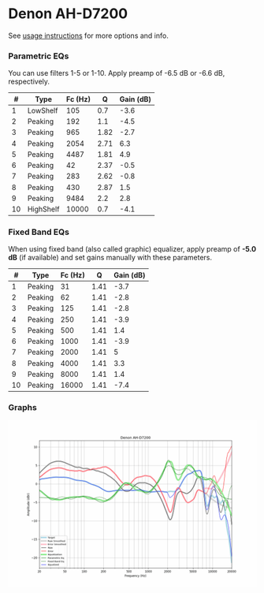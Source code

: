 # Denon AH-D7200
See [usage instructions](https://github.com/jaakkopasanen/AutoEq#usage) for more options and info.

### Parametric EQs
You can use filters 1-5 or 1-10. Apply preamp of -6.5 dB or -6.6 dB, respectively.

|   # | Type      |   Fc (Hz) |    Q |   Gain (dB) |
|-----|-----------|-----------|------|-------------|
|   1 | LowShelf  |       105 | 0.7  |        -3.6 |
|   2 | Peaking   |       192 | 1.1  |        -4.5 |
|   3 | Peaking   |       965 | 1.82 |        -2.7 |
|   4 | Peaking   |      2054 | 2.71 |         6.3 |
|   5 | Peaking   |      4487 | 1.81 |         4.9 |
|   6 | Peaking   |        42 | 2.37 |        -0.5 |
|   7 | Peaking   |       283 | 2.62 |        -0.8 |
|   8 | Peaking   |       430 | 2.87 |         1.5 |
|   9 | Peaking   |      9484 | 2.2  |         2.8 |
|  10 | HighShelf |     10000 | 0.7  |        -4.1 |

### Fixed Band EQs
When using fixed band (also called graphic) equalizer, apply preamp of **-5.0 dB** (if available) and set gains manually with these parameters.

|   # | Type    |   Fc (Hz) |    Q |   Gain (dB) |
|-----|---------|-----------|------|-------------|
|   1 | Peaking |        31 | 1.41 |        -3.7 |
|   2 | Peaking |        62 | 1.41 |        -2.8 |
|   3 | Peaking |       125 | 1.41 |        -2.8 |
|   4 | Peaking |       250 | 1.41 |        -3.9 |
|   5 | Peaking |       500 | 1.41 |         1.4 |
|   6 | Peaking |      1000 | 1.41 |        -3.9 |
|   7 | Peaking |      2000 | 1.41 |         5   |
|   8 | Peaking |      4000 | 1.41 |         3.3 |
|   9 | Peaking |      8000 | 1.41 |         1.4 |
|  10 | Peaking |     16000 | 1.41 |        -7.4 |

### Graphs
![](./Denon%20AH-D7200.png)
